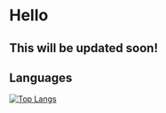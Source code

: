 # Hello
## This will be updated soon!

## Languages
[![Top Langs](https://github-readme-stats.vercel.app/api/top-langs/?username=dorrajmachai&langs_count=10)](https://github.com/dorrajmachai/github-readme-stats)
